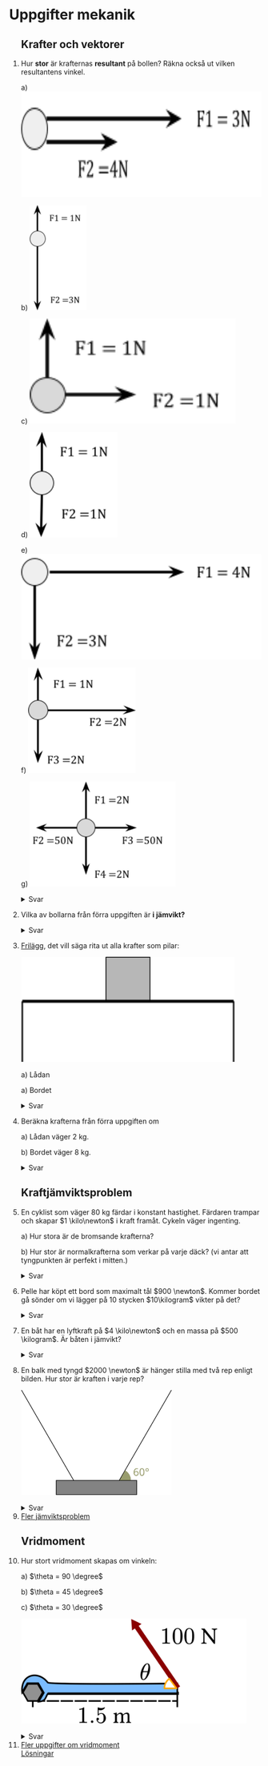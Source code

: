 # Uppgifter mekanik

<style>
img{
    height: 15em;
    background-color: white;
}
</style>

<ol>

## Krafter och vektorer

<li>

Hur **stor** är krafternas **resultant** på bollen? Räkna också ut vilken resultantens vinkel.

a) ![](image8.png)

b) ![](image4.png)

c) ![](image9.png)

d) ![](image16.png)

e) ![](image12.png)

f) ![](image15.png)

g) ![](image13.png)

<details>
<summary>Svar</summary>

**SVAR:**

a) 7 N, $0 \degree$

b) 2 N, $-90 \degree$

c) $\sqrt 2 \newton$, $45 \degree$

d) 0 N (saknar vinkel)

e) 5 N, $\arctan{(\frac{-3}{4})} = -36.9 \degree$

f) $\sqrt 5 \newton$, $\arctan{(\frac{1-2}{2})} = -26.6 \degree $

g) $0 \newton$ (saknar vinkel)

</details>
</li>

<li>

Vilka av bollarna från förra uppgiften är **i jämvikt?**

<details>
<summary>Svar</summary>

**SVAR:**

**d** och **g**, eftersom deras resultant är 0.

</details>
</li>

<li>

[Frilägg](?search=frilägg), det vill säga rita ut alla krafter som pilar:

![](image5.png)

a) Lådan

a) Bordet

<details>
<summary>Svar</summary>

a) ![](image6.png)

b) ![](image7.png)

</details>
</li>

<li>

Beräkna krafterna från förra uppgiften om

a) Lådan väger 2 kg.

b) Bordet väger 8 kg.

<details>
<summary>Svar</summary>

a) $$\text{Normalkraft} = \text{Tyngdkraft} = mg = 2 \cdot 9.82 = 19.64 \newton$$

b)

$$\text{Tyngdkraft(låda)} = 19.64 \newton$$

$$\text{Tyngdkraft(bord)} = 8 \cdot 9.82 = 78.56 \newton$$

$$\text{Normalkraft(bord)} = \text{Tyngdkraft(låda)} + \text{Tyngdkraft(bord)}$$
$$\text{Normalkraft(bord)} = 19.64 + 78.56 = 98.2 \newton $$

Vi antar att allt är jämnt utplacerat på bordet. Då tar varje ben upp hälften av normalkraften: $$\frac{\text{Normalkraft(bord)}}{2} = 49.1 \newton$$

</details>
</li>

## Kraftjämviktsproblem

<li>

En cyklist som väger 80 kg färdar i konstant hastighet. Färdaren trampar och skapar $1 \kilo\newton$ i kraft framåt. Cykeln väger ingenting.

a) Hur stora är de bromsande krafterna?

b) Hur stor är normalkrafterna som verkar på varje däck? (vi antar att tyngpunkten är perfekt i mitten.)

<details>
<summary>Svar</summary>

**SVAR:**

a) $1 \kilo\newton$

b) $392.8 \newton$

---

a) Vi vet att cyklisten skapar $1 \kilo\newton$ framåt. Då måste bromskrafterna vara lika stora för att cyklisten ska färdas i konstant hastighet (jämvikt).

b) Vi vet att tyngdkraften är $80 \cdot 9.82 = 785.6 \newton$. Då måste normalkraften vara lika stor som tyngdkraften för att cyklisten ska färdas i konstant hastighet. Då blir normalkraften $392.8 \newton$ på varje däck.

$ F_g = F_N = 785.6 \newton $, varje däck tar $ F_N / 2 = 392.8 \newton $.

</li>

<li>

Pelle har köpt ett bord som maximalt tål $900 \newton$. Kommer bordet gå sönder om vi lägger på 10 stycken $10\kilogram$ vikter på det?

<details>
<summary>Svar</summary>

**SVAR:**
Ja.

---

Vi vet att tyngdkraften för en vikt är $10 \cdot 9.82 = 98.2 \newton$. Då blir totala tyngdkraften $10 \cdot 98.2 = 982 \newton$.

Eftersom $ 982 > 900 $ kommer bordet gå sönder.

</li>

<li>

En båt har en lyftkraft på $4 \kilo\newton$ och en massa på $500 \kilogram$. Är båten i jämvikt?

<details>

<summary>Svar</summary>

**SVAR:**
Nej.

---

Tyngdkraften är $ 500 \cdot 9.82 = 4910 \newton $.

Summan av krafterna är $ 4000 - 4910 = -910 \newton $. (positivt uppåt)

Det blir alltså kraft nedåt över, alltså kommer båten sjunka! Den är inte i jämvikt!

</li>

<li>

En balk med tyngd $2000 \newton$ är hänger stilla med två rep enligt bilden. Hur stor är kraften i varje rep?

![](balk.svg)

<details>
<summary>Svar</summary>

**SVAR:**

Ungefär $ 1 155 \newton $

---

Vi vet att tyngdkraften är $ 2000 \newton $.

Vi vet att summan av krafterna i x-led är 0, och summan av krafterna i y-led är 0.

$$ \uparrow : F _ {Ry} + F _ {Ry} = F \cdot g $$
$$ 2F \cdot {Ry} = 2000 \newton $$
$$ F \_ {Ry} = 1000 \newton $$

Vi vet att vinkeln är $ 60 \degree $, så vi kan använda trigonometri för att räkna ut kraften i repen.

$$ F _ {Ry} = F _ {R} \sin (60 \degree) $$
$$ 1000 = F _ {R} \sin (60 \degree) $$
$$ \frac {1000}{\sin (60 \degree)} = F _ {R} $$
$$ \frac {1000}{\sin (60 \degree)} = F \_ {R} \approx 1155 \newton $$
</details>

</li>

<li>
<a href="jämviktsproblem.pdf" target="_blank">Fler jämviktsproblem</a>
</li>

## Vridmoment

<li>

Hur stort vridmoment skapas om vinkeln:

a) $\theta = 90 \degree$

b) $\theta = 45 \degree$

c) $\theta = 30 \degree$

![](sned_nyckel.svg)

<details>
<summary>Svar</summary>

a) $ 150 \newton\meter $

b) $ 106.1 \newton\meter $

c) $ 75 \newton\meter $

---

$$ M = F _ \perp \cdot l $$

I detta fall får vi den vinkelräta kraften genom sinus:

$$ F _ \perp = 100 \newton \cdot \sin \theta $$

a) $ M = 100 \sin{(90 \degree)} \cdot 1.5 = 100 \cdot 1.5 = \bm{150 \newton\meter}$

a) $ M = 100 \sin{(45 \degree)} \cdot 1.5 \approx 70.7 \cdot 1.5 \approx \bm{106.1 \newton\meter}$

a) $ M = 100 \sin{(30 \degree)} \cdot 1.5 = 50 \cdot 1.5 = \bm{75 \newton\meter}$


</li>

<li>
<a href="vridmoment.pdf" target="_blank">Fler uppgifter om vridmoment</a><br>
<a href="vridmoment_facit.pdf" target="_blank">Lösningar</a>
</li>

</ol>

